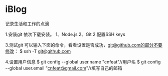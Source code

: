 # iBlog
记录生活和工作的点滴

1.安装git
  依次下载安装。
  1、Node.js
  2、Git
2.配置SSH keys

3.测试git
  可以输入下面的命令，看看设置是否成功，git@github.com的部分不要修改：
  $ ssh -T git@github.com
  
4.设置用户信息
  $ git config --global user.name "cnfeat"//用户名
  $ git config --global user.email  "cnfeat@gmail.com"//填写自己的邮箱
